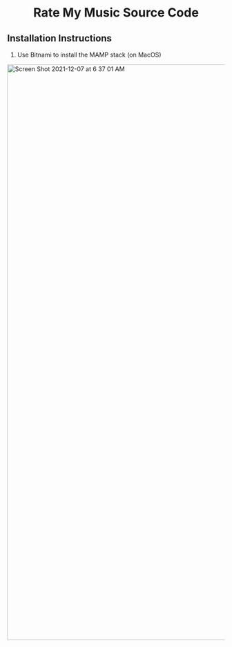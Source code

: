 # <h1 align="center">Rate My Music Source Code </h1>

## Installation Instructions
1) Use Bitnami to install the MAMP stack (on MacOS)
<img width="1334" alt="Screen Shot 2021-12-07 at 6 37 01 AM" src="https://user-images.githubusercontent.com/90287606/145031841-16766fa2-1329-40ea-b9c6-2fe3824d81d7.png">


